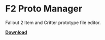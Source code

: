 # F2 Proto Manager
Fallout 2 Item and Critter prototype file editor.

[__Download__](https://yadi.sk/d/bb1WTaXCwoJsU) 
